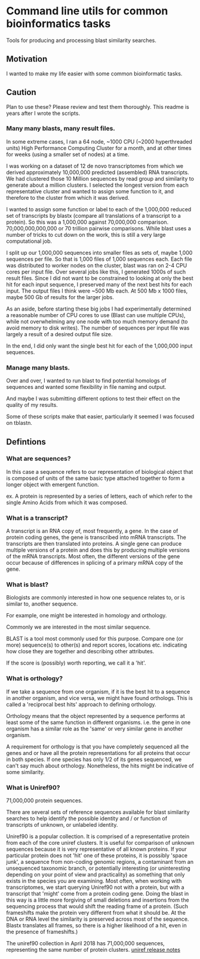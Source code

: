 # Command line utils for common bioinformatics tasks

Tools for producing and processing blast similarity searches.

## Motivation

I wanted to make my life easier with some common bioinformatic tasks.

## Caution

Plan to use these? Please review and test them thoroughly. This 
readme is years after I wrote the scripts.

### Many many blasts, many result files.

In some extreme cases, I ran a 64 node, ~1000 CPU (~2000 hyperthreaded units) 
High Performance Computing Cluster for a month, and at other times for 
weeks (using a smaller set of nodes) at a time.

I was working on a dataset of 12 de novo transcriptomes from which we 
derived approximately 10,000,000 predicted (assembled) RNA transcripts. We had 
clustered those 10 Million sequences by read group and similarity to 
generate about a million clusters. I selected the longest version from 
each representative cluster and wanted to assign some function to it, 
and therefore to the cluster from which it was derived.

I wanted to assign some function or label to each of the 1,000,000 
reduced set of transcripts by blastx (compare all translations of a 
transcript to a protein). So this was a 1,000,000 against 70,000,000
comparison. 70,000,000,000,000 or 70 trillion pairwise comparisons. While 
blast uses a number of tricks to cut down on the work, this is still a 
very large computational job. 

I split up our 1,000,000 sequences into smaller files as sets of, 
maybe 1,000 sequences per file. So that is 1,000 files of 1,000 sequences each. 
Each file was distributed to worker nodes on the cluster, blast was ran on 2-4 CPU
cores per input file. Over several jobs like this, I generated 
1000s of such result files. Since I did not want to 
be constrained to looking at only the best hit for each input sequence, 
I preserved many of the next best hits for each input. The output files
I think were ~500 Mb each. At 500 Mb x 1000 files, maybe 500 Gb of results
for the larger jobs.

As an aside, before starting these big jobs I had experimentally 
determined a reasonable number of CPU cores to use (Blast can use 
multiple CPUs), while not overwhelming any one node with too much 
memory demand (to avoid memory to disk writes). The number of sequences 
per input file was largely a result of a desired output file size.

In the end, I did only want the single best hit for each of the 1,000,000
input sequences.

### Manage many blasts.

Over and over, I wanted to run blast to find potential
homologs of sequences and wanted some flexibility in file 
naming and output.

And maybe I was submitting different options to test their effect on
the quality of my results.

Some of these scripts make that easier, particularly it seemed
I was focused on tblastn.

## Defintions

### What are sequences?

In this case a sequence refers to our representation of biological object 
that is composed of units of the same basic type attached together to form a
longer object with emergent function.

ex. A protein is represented by a series of letters, each of which refer
to the single Amino Acids from which it was composed.

### What is a transcript?

A transcript is an RNA copy of, most frequently, a gene. In the case of 
protein coding genes, the gene is transcribed into mRNA transcripts. The 
transcripts are then translated into proteins. A single gene can produce
multiple versions of a protein and does this by producing multiple versions
of the mRNA transcripts. Most often, the different versions of the gene
occur because of differences in splicing of a primary mRNA copy of the gene.

### What is blast?

Biologists are commonly interested in how one sequence relates to, 
or is similar to, another sequence.

For example, one might be interested in homology and orthology. 

Commonly we are interested in the most similar sequence.

BLAST is a tool most commonly used for this purpose. Compare one 
(or more) sequence(s) to other(s) and report scores, locations 
etc. indicating how close they are together and describing other attributes.

If the score is (possibly) worth reporting, we call it a 'hit'.

### What is orthology?

If we take a sequence from one organism, if it is the best hit to a sequence 
in another organism, and vice versa, we might have found orthologs. This is 
called a 'reciprocal best hits' approach to defining orthology.

Orthology means that the object represented by a sequence performs at 
least some of the same function in different organisms. i.e. the gene 
in one organism has a similar role as the 'same' or very similar gene 
in another organism.

A requirement for orthology is that you have completely sequenced all the 
genes and or have all the protein representations for all proteins that occur 
in both species. If one species has only 1/2 of its genes sequenced, we can't 
say much about orthology. Nonetheless, the hits might be indicative of some 
similarity.

### What is Uniref90?

71,000,000 protein sequences.

There are several sets of reference sequences available for blast similarity
searches to help identify the possible identity and / or function of 
transcripts of unknown, or unlabeled identity.

Uniref90 is a popular collection. It is comprised of a representative protein 
from each of the core uniref clusters. It is useful for comparison of
unknown sequences because it is very representative of all known proteins.
If your particular protein does not 'hit' one of these proteins, it is 
possibly 'space junk', a sequence from non-coding genomic regions, a 
contaminant from an unsequenced taxonomic branch, or potentially 
interesting (or uninteresting depending on your point of 
view and practicality) as something that only exists in the species you
are examining. Most often, when working with transcriptomes, we start querying 
Uniref90 not with a protein, but with a transcript that 'might' come 
from a protein coding gene. Doing the blast in this way is a little more 
forgiving of small deletions and insertions from the sequencing process that
would shift the reading frame of a protein. (Such frameshifts make the protein 
very different from what it should be. At the DNA or RNA level the similarity
is preserved across most of the sequence. Blastx translates all frames, so
there is a higher likelihood of a hit, even in the presence of frameshifts.)

The uniref90 collection in April 2018 has 71,000,000 sequences, 
representing the same number of protein clusters. 
[uniref release notes](tp://ftp.uniprot.org/pub/databases/uniprot/uniref/uniref90/uniref90.release_note)
